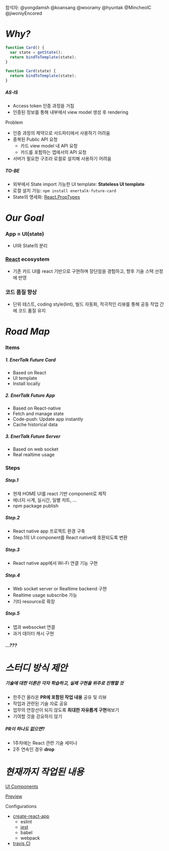 참석자: @yongdamsh @koansang @wooramy @hyuntak @MincheolC @jiwoniyEncored


# *Why?*

```js
function Card() {
  var state = getState();
  return bindToTemplate(state);
}

function Card(state) {
  return bindToTemplate(state);
}
```


##### AS-IS

- Access token 인증 과정을 거침
- 인증된 정보를 통해 내부에서 view model 생성 후 rendering


Problem
- 인증 과정의 제약으로 서드파티에서 사용하기 어려움
- 중복된 Public API 요청
  - 카드 view model 내 API 요청
  - 카드를 포함하는 앱에서의 API 요청
- 서버가 필요한 구조라 로컬로 설치해 사용하기 어려움



##### TO-BE

- 외부에서 State import 가능한 UI template: **Stateless UI template**
- 로컬 설치 가능: `npm install enertalk-future-card`
- State의 명세화: [React.PropTypes](https://facebook.github.io/react/docs/reusable-components.html)




# *Our Goal*

### App = **UI**(state)

- UI와 State의 분리


### [React](https://facebook.github.io/react/) ecosystem

- 기존 카드 UI를 react 기반으로 구현하며 장단점을 경험하고, 향후 기술 스택 선정에 반영

### 코드 품질 향상

- 단위 테스트, coding style(lint), 빌드 자동화, 적극적인 리뷰를 통해
공동 작업 간에 코드 품질 유지



# *Road Map*

### Items

##### 1. EnerTalk Future Card
- Based on React
- UI template  
- Install locally


##### 2. EnerTalk Future App
- Based on React-native
- Fetch and manage state
- Code-push: Update app instantly
- Cache historical data


##### 3. EnerTalk Future Server
- Based on web socket
- Real realtime usage


### Steps

##### Step.1

- 현재 HOME UI를 react 기반 component로 제작  
- 에너지 시계, 실시간, 일별 차트, …
- npm package publish


##### Step.2

- React native app 프로젝트 환경 구축
- Step.1의 UI component를 React native에 호환되도록 변환


##### Step.3

- React native app에서 Wi-Fi 연결 기능 구현


##### Step.4

- Web socket server or Realtime backend 구현
- Realtime usage subscribe 가능
- 기타 resource로 확장


##### Step.5

- 앱과 websocket 연결
- 과거 데이터 캐시 구현


##### ...???



# *스터디 방식 제안*

##### 기술에 대한 이론은 각자 학습하고, 실제 구현을 위주로 진행할 것

- 한주간 올라온 **PR에 포함된 작업 내용** 공유 및 리뷰
- 작업과 관련된 기술 자료 공유
- 업무의 연장선이 되지 않도록 **최대한 자유롭게 구현**해보기
- 기여할 것을 강요하지 않기

##### PR이 하나도 없으면?
- 1주차에는 React 관련 기술 세미나
- 2주 연속인 경우 **drop**



# *현재까지 작업된 내용*

[UI Components](https://github.com/yongdamsh/enertalk-future-card/tree/master/src)


[Preview](https://yongdamsh.github.io/enertalk-future-card)


Configurations
- [create-react-app](https://github.com/facebookincubator/create-react-app)
  - eslint
  - [jest](https://facebook.github.io/jest/)
  - babel
  - webpack
- [travis CI](https://travis-ci.org/yongdamsh/enertalk-future-card)
